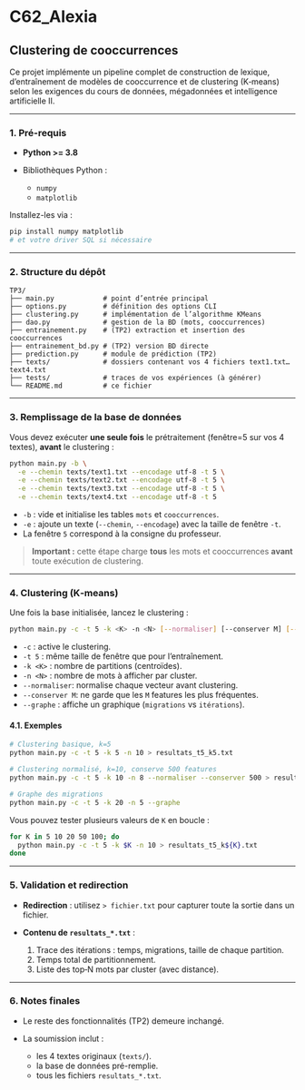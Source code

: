# C62_Alexia

## Clustering de cooccurrences

Ce projet implémente un pipeline complet de construction de lexique, d’entraînement de modèles de cooccurrence et de clustering (K‑means) selon les exigences du cours de données, mégadonnées et intelligence artificielle II.

---

### 1. Pré-requis

* **Python >= 3.8**
* Bibliothèques Python :

  * `numpy`
  * `matplotlib`

Installez-les via :

```bash
pip install numpy matplotlib
# et votre driver SQL si nécessaire
```

---

### 2. Structure du dépôt

```
TP3/
├── main.py            # point d’entrée principal
├── options.py         # définition des options CLI
├── clustering.py      # implémentation de l’algorithme KMeans
├── dao.py             # gestion de la BD (mots, cooccurrences)
├── entrainement.py    # (TP2) extraction et insertion des cooccurrences
├── entrainement_bd.py # (TP2) version BD directe
├── prediction.py      # module de prédiction (TP2)
├── texts/             # dossiers contenant vos 4 fichiers text1.txt…text4.txt
├── tests/             # traces de vos expériences (à générer)
└── README.md          # ce fichier
```

---

### 3. Remplissage de la base de données

Vous devez exécuter **une seule fois** le prétraitement (fenêtre=5 sur vos 4 textes), **avant** le clustering :

```bash
python main.py -b \
  -e --chemin texts/text1.txt --encodage utf-8 -t 5 \
  -e --chemin texts/text2.txt --encodage utf-8 -t 5 \
  -e --chemin texts/text3.txt --encodage utf-8 -t 5 \
  -e --chemin texts/text4.txt --encodage utf-8 -t 5
```

* `-b` : vide et initialise les tables `mots` et `cooccurrences`.
* `-e` : ajoute un texte (`--chemin`, `--encodage`) avec la taille de fenêtre `-t`.
* La fenêtre `5` correspond à la consigne du professeur.

> **Important :** cette étape charge **tous** les mots et cooccurrences **avant** toute exécution de clustering.

---

### 4. Clustering (K‑means)

Une fois la base initialisée, lancez le clustering :

```bash
python main.py -c -t 5 -k <K> -n <N> [--normaliser] [--conserver M] [--graphe]
```

* `-c`          : active le clustering.
* `-t 5`        : même taille de fenêtre que pour l’entraînement.
* `-k <K>`      : nombre de partitions (centroïdes).
* `-n <N>`      : nombre de mots à afficher par cluster.
* `--normaliser`: normalise chaque vecteur avant clustering.
* `--conserver M`: ne garde que les `M` features les plus fréquentes.
* `--graphe`    : affiche un graphique (`migrations` vs `itérations`).

#### 4.1. Exemples

```bash
# Clustering basique, k=5
python main.py -c -t 5 -k 5 -n 10 > resultats_t5_k5.txt

# Clustering normalisé, k=10, conserve 500 features
python main.py -c -t 5 -k 10 -n 8 --normaliser --conserver 500 > resultats_t5_k10.txt

# Graphe des migrations
python main.py -c -t 5 -k 20 -n 5 --graphe
```

Vous pouvez tester plusieurs valeurs de `K` en boucle :

```bash
for K in 5 10 20 50 100; do
  python main.py -c -t 5 -k $K -n 10 > resultats_t5_k${K}.txt
done
```

---

### 5. Validation et redirection

* **Redirection** : utilisez `> fichier.txt` pour capturer toute la sortie dans un fichier.
* **Contenu de `resultats_*.txt`** :

  1. Trace des itérations : temps, migrations, taille de chaque partition.
  2. Temps total de partitionnement.
  3. Liste des top‑N mots par cluster (avec distance).

---

### 6. Notes finales

* Le reste des fonctionnalités (TP2) demeure inchangé.
* La soumission inclut :

  * les 4 textes originaux (`texts/`).
  * la base de données pré-remplie.
  * tous les fichiers `resultats_*.txt`.
